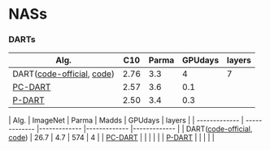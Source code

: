 # NASs

### DARTs
| Alg. | C10 | Parma | GPUdays | layers |
| ------------- | ------------- |------------- |------------- |------------- |
| DART([code-official](https://github.com/quark0/darts), [code](https://github.com/IlyaTrofimov/pt.darts))  |  2.76 | 3.3 | 4 | 7 |
| [PC-DART](https://github.com/yuhuixu1993/PC-DARTS) | 2.57 | 3.6 | 0.1 | |
| [P-DART](https://github.com/chenxin061/pdarts) | 2.50 | 3.4 | 0.3 | |

| Alg. | ImageNet | Parma | Madds | GPUdays | layers |
| ------------- | ------------- |------------- |------------- |------------- |
| DART([code-official](https://github.com/quark0/darts), [code](https://github.com/IlyaTrofimov/pt.darts)) | 26.7 | 4.7 | 574 | 4 |
| [PC-DART](https://github.com/yuhuixu1993/PC-DARTS) |  | |  | |
| [P-DART](https://github.com/chenxin061/pdarts)     |  |  |  | |
